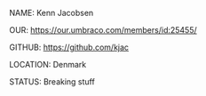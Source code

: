 NAME: Kenn Jacobsen

OUR: https://our.umbraco.com/members/id:25455/

GITHUB: https://github.com/kjac

LOCATION: Denmark

STATUS: Breaking stuff
